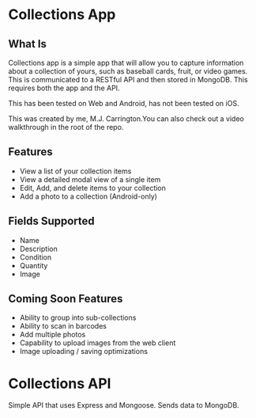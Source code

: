 # Collections App

## What Is

Collections app is a simple app that will allow you to capture information about a collection of yours, such as baseball cards, fruit, or video games. This is communicated to a RESTful API and then stored in MongoDB. This requires both the app and the API.

This has been tested on Web and Android, has not been tested on iOS.

This was created by me, M.J. Carrington.You can also check out a video walkthrough in the root of the repo.

## Features
- View a list of your collection items
- View a detailed modal view of a single item
- Edit, Add, and delete items to your collection
- Add a photo to a collection (Android-only)

## Fields Supported
- Name
- Description
- Condition
- Quantity
- Image

## Coming Soon Features
- Ability to group into sub-collections
- Ability to scan in barcodes
- Add multiple photos
- Capability to upload images from the web client
- Image uploading / saving optimizations

# Collections API
Simple API that uses Express and Mongoose. Sends data to MongoDB.